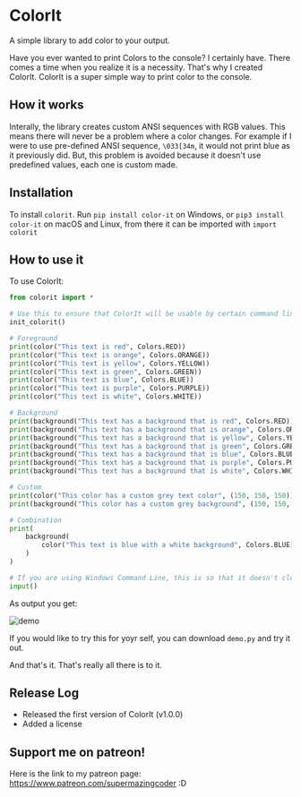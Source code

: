 # ColorIt
A simple library to add color to your output.

Have you ever wanted to print Colors to the console? I certainly have. There comes a time when you realize it is a necessity. That's why I created ColorIt. ColorIt is a super simple way to print color to the console. 

## How it works

Interally, the library creates custom ANSI sequences with RGB values. This means there will never be a problem where a color changes. For example if I were to use pre-defined ANSI sequence, `\033[34m`, it would not print blue as it previously did. But, this problem is avoided because it doesn't use predefined values, each one is custom made.

## Installation
To install `colorit`. Run `pip install color-it` on Windows, or `pip3 install color-it` on macOS and Linux, from there it can be imported with `import colorit`

## How to use it

To use ColorIt:

```python
from colorit import *

# Use this to ensure that ColorIt will be usable by certain command line interfaces
init_colorit()

# Foreground
print(color("This text is red", Colors.RED))
print(color("This text is orange", Colors.ORANGE))
print(color("This text is yellow", Colors.YELLOW))
print(color("This text is green", Colors.GREEN))
print(color("This text is blue", Colors.BLUE))
print(color("This text is purple", Colors.PURPLE))
print(color("This text is white", Colors.WHITE))

# Background
print(background("This text has a background that is red", Colors.RED))
print(background("This text has a background that is orange", Colors.ORANGE))
print(background("This text has a background that is yellow", Colors.YELLOW))
print(background("This text has a background that is green", Colors.GREEN))
print(background("This text has a background that is blue", Colors.BLUE))
print(background("This text has a background that is purple", Colors.PURPLE))
print(background("This text has a background that is white", Colors.WHITE))

# Custom
print(color("This color has a custom grey text color", (150, 150, 150)))
print(background("This color has a custom grey background", (150, 150, 150)))

# Combination
print(
    background(
        color("This text is blue with a white background", Colors.BLUE), Colors.WHITE
    )
)

# If you are using Windows Command Line, this is so that it doesn't close immediately
input()
```

As output you get:

![demo](https://user-images.githubusercontent.com/55718659/88487218-1fbcf800-cf51-11ea-8a27-678407774a37.png)

If you would like to try this for yoyr self, you can download `demo.py` and try it out. 

And that's it. That's really all there is to it.

## Release Log
* Released the first version of ColorIt (v1.0.0)
* Added a license

## Support me on patreon!
Here is the link to my patreon page: https://www.patreon.com/supermazingcoder :D

